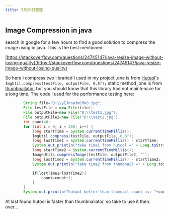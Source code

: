```yaml
---
title: 5月20日整理
---
```


## Image Compression in java

search in google for a few hours to find a good solution to compress the image using in java. This is the best mentioned:

[https://stackoverflow.com/questions/24745147/java-resize-image-without-losing-quality](https://stackoverflow.com/questions/24745147/java-resize-image-without-losing-quality)

So here i compress two libraried I used in my project ,one is from [Hutool](https://github.com/looly/hutool/issues)'s `ImgUtil.compress(testFile, outputFile, 0.5f);`
static method ,one is from [thumbnailator](https://github.com/coobird/thumbnailator), but you should know that this library had not maintenace for a long time.
The code i used for the performance testing here:

```java 
        String file="D:\\yEJnna3mCMK8.jpg";
        File testFile = new File(file);
        File outputFile=new File("D:\\test1.jpg");
        File outputFile2=new File("D:\\test2.jpg");
        int count=0;
        for (int i = 0; i < 300; i++) {
            long startTime = System.currentTimeMillis();
            ImgUtil.compress(testFile, outputFile, 0.5f);
            long lostTime1 = System.currentTimeMillis() - startTime;
            System.out.println("take time1 from hutool =" + Long.toString(lostTime1));
            long startTime2 = System.currentTimeMillis();
            ImageUtils.compressImage(testFile, outputFile2, "");
            long lostTime2 = System.currentTimeMillis() - startTime2;
            System.out.println("take time2 from thumbnail =" + Long.toString(lostTime2));

            if(lostTime1<lostTime2){
                count=count+1;
            }
        }
        System.out.println("hutool better than thumnail count is: "+count);
```

At last found hutool is faster than thumbnailator, so take to use it then. over...